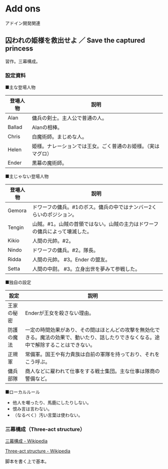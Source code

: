 # Add ons

アドイン開発関連

## 囚われの姫様を救出せよ ／ Save the captured princess

習作。三幕構成。

### 設定資料

■主な登場人物

登場人物|説明
-------|----
Alan|傭兵の剣士。主人公で普通の人。
Ballad|Alanの相棒。
Chris|白魔術師。まじめな人。
Helen|姫様。ナレーションでは王女。ごく普通のお姫様。（実はマグロ）
Ender|黒幕の魔術師。

■主じゃない登場人物

登場人物|説明
-------|----
Gemora|ドワーフの傭兵。#1のボス。傭兵の中ではナンバー2くらいのポジション。
Tengin|山賊。#1。山賊の首領ではない。山賊の主力はドワーフの傭兵によって壊滅した。
Kikio|人間の元帥。#2。
Nindo|ドワーフの傭兵。#2。隊長。
Ridda|人間の元帥。 #3。Ender の盟友。
Setta|人間の中尉。 #3。立身出世を夢みて参戦した。

■独自の設定

設定|説明
---|----
王家の秘密|Enderが王女を殺さない理由。
防護の魔法|一定の時間効果があり、その間はほとんどの攻撃を無効化できる。魔法の効果で、動いたり、話したりできなくなる。途中で解除することはできない。
正規軍|常備軍。国王や有力貴族は自前の軍隊を持っており、それをこう呼ぶ。
傭兵部隊|商人などに雇われて仕事をする戦士集団。主な仕事は隊商の警備など。

■ローカルルール

- 他人を嘲ったり、馬鹿にしたりしない。
- 恨み言は言わない。
- （なるべく）汚い言葉は使わない。

### 三幕構成（Three-act structure）

[三幕構成 - Wikipedia](https://ja.wikipedia.org/wiki/%E4%B8%89%E5%B9%95%E6%A7%8B%E6%88%90)

[Three-act structure - Wikipedia](https://en.wikipedia.org/wiki/Three-act_structure)

脚本を書く上で基本。
